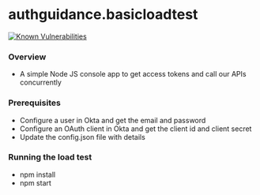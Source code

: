 # authguidance.basicloadtest

[![Known Vulnerabilities](https://snyk.io/test/github/gary-archer/authguidance.basicloadtest/badge.svg?targetFile=package.json)](https://snyk.io/test/github/gary-archer/authguidance.basicloadtest?targetFile=package.json)

### Overview

* A simple Node JS console app to get access tokens and call our APIs concurrently

### Prerequisites

* Configure a user in Okta and get the email and password
* Configure an OAuth client in Okta and get the client id and client secret
* Update the config.json file with details

### Running the load test

* npm install
* npm start
